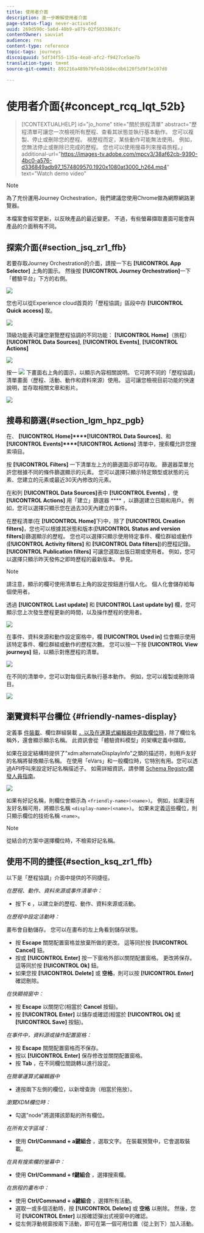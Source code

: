 ```yaml
---
title: 使用者介面
description: 進一步瞭解使用者介面
page-status-flag: never-activated
uuid: 269d590c-5a6d-40b9-a879-02f5033863fc
contentOwner: sauviat
audience: rns
content-type: reference
topic-tags: journeys
discoiquuid: 5df34f55-135a-4ea8-afc2-f9427ce5ae7b
translation-type: tm+mt
source-git-commit: 891216a489b79fe4b168ecdb6120f5d9f3e107d0

---
```



# 使用者介面{#concept_rcq_lqt_52b}


>[!CONTEXTUALHELP]
>id=&quot;jo_home&quot;
>title=&quot;關於旅程清單&quot;
>abstract=&quot;歷程清單可讓您一次檢視所有歷程、查看其狀態並執行基本動作。 您可以複製、停止或刪除您的歷程。 視歷程而定，某些動作可能無法使用。 例如，您無法停止或刪除已完成的歷程。 您也可以使用搜尋列來搜尋旅程。」
>additional-url=&quot;https://images-tv.adobe.com/mpcv3/38af62cb-9390-4bc0-a576-d336849adb97_1574809570.1920x1080at3000_h264.mp4&quot; text=&quot;Watch demo video&quot;

>[!NOTE]
>
>為了充份運用Journey Orchestration，我們建議您使用Chrome做為網際網路瀏覽器。
>
>本檔案會經常更新，以反映產品的最近變更。 不過，有些螢幕擷取畫面可能會與產品的介面稍有不同。

## 探索介面{#section_jsq_zr1_ffb}

若要存取Journey Orchestration的介面，請按一下右 **[!UICONTROL App Selector]** 上角的圖示。 然後按 **[!UICONTROL Journey Orchestration]**&#x200B;一下「體驗平台」下方的右側。

![](../assets/journey1.png)

您也可以從Experience cloud首頁的「歷程協調」區段中存 **[!UICONTROL Quick access]** 取。

![](../assets/journey1bis.png)

頂級功能表可讓您瀏覽歷程協調的不同功能： **[!UICONTROL Home]**（旅程）**[!UICONTROL Data Sources]**, **[!UICONTROL Events]**, **[!UICONTROL Actions]**

![](../assets/journey2.png)

按一 ![](../assets/icon-context.png) 下畫面右上角的圖示，以顯示內容相關說明。 它可跨不同的「歷程協調」清單畫面（歷程、活動、動作和資料來源）使用。 這可讓您檢視目前功能的快速說明，並存取相關文章和影片。

![](../assets/journey2bis.png)

## 搜尋和篩選{#section_lgm_hpz_pgb}

在、 **[!UICONTROL Home]****[!UICONTROL Data Sources]**、和 **[!UICONTROL Events]****[!UICONTROL Actions]** 清單中，搜索欄允許您搜索項目。

按 **[!UICONTROL Filters]** 一下清單左上方的篩選圖示即可存取。 篩選器菜單允許您根據不同的條件篩選顯示的元素。 您可以選擇只顯示特定類型或狀態的元素、您建立的元素或最近30天內修改的元素。

在和列 **[!UICONTROL Data Sources]**&#x200B;表中 **[!UICONTROL Events]** ，使 **[!UICONTROL Actions]** 用「建立」篩選器 **** ，以篩選建立日期和用戶。 例如，您可以選擇只顯示您在過去30天內建立的事件。

在歷程清單(在 **[!UICONTROL Home]**&#x200B;下)中，除了 **[!UICONTROL Creation filters]**，您也可以根據其狀態和版本(**[!UICONTROL Status and version filters]**)篩選顯示的歷程。 您也可以選擇只顯示使用特定事件、欄位群組或動作(**[!UICONTROL Activity filters]** 和 **[!UICONTROL Data filters]**)的歷程記錄。 **[!UICONTROL Publication filters]** 可讓您選取出版日期或使用者。 例如，您可以選擇只顯示昨天發佈之即時歷程的最新版本。 參見[](../building-journeys/using-the-journey-designer.md)。

>[!NOTE]
>
>請注意，顯示的欄可使用清單右上角的設定按鈕進行個人化。 個人化會儲存給每個使用者。

透過 **[!UICONTROL Last update]** 和 **[!UICONTROL Last update by]** 欄，您可顯示您上次發生歷程更新的時間，以及操作歷程的使用者。

![](../assets/journey74.png)

在事件、資料來源和動作設定窗格中，欄 **[!UICONTROL Used in]** 位會顯示使用該特定事件、欄位群組或動作的歷程次數。 您可以按一下按 **[!UICONTROL View journeys]** 鈕，以顯示對應歷程的清單。

![](../assets/journey3bis.png)

在不同的清單中，您可以對每個元素執行基本動作。 例如，您可以複製或刪除項目。

![](../assets/journey4.png)

## 瀏覽資料平台欄位 {#friendly-names-display}

定義事 [件裝載](../event/defining-the-payload-fields.md)、欄位群組裝載 [，以及在運算式編輯器中選取欄位時](../datasource/field-groups.md)[](../expression/expressionadvanced.md)，除了欄位名稱外，還會顯示顯示名稱。 此資訊會從「體驗資料模型」的架構定義中擷取。

如果在設定結構時提供了&quot;xdm:alternateDisplayInfo&quot;之類的描述符，則用戶友好的名稱將替換顯示名稱。 在使用「eVars」和一般欄位時，它特別有用。您可以透過API呼叫來設定好記名稱描述子。 如需詳細資訊，請參閱 [Schema Registry開發人員指南](https://www.adobe.io/apis/experienceplatform/home/xdm/xdmservices.html#!api-specification/markdown/narrative/technical_overview/schema_registry/schema_registry_developer_guide.md)。

![](../assets/xdm-from-descriptors.png)

如果有好記名稱，則欄位會顯示為 `<friendly-name>(<name>)`。 例如，如果沒有友好名稱可用，將顯示名稱 `<display-name>(<name>)`。 如果未定義這些欄位，則只顯示欄位的技術名稱 `<name>`。

>[!NOTE]
>
>從結合的方案中選擇欄位時，不檢索好記名稱。

## 使用不同的捷徑{#section_ksq_zr1_ffb}

以下是「歷程協調」介面中提供的不同捷徑。

_在歷程、動作、資料來源或事件清單中：_

* 按下 **c** ，以建立新的歷程、動作、資料來源或活動。

_在歷程中設定活動時：_

畫布會自動儲存。 您可以在畫布的左上角看到儲存狀態。

* 按 **Escape** 關閉配置窗格並放棄所做的更改。 這等同於按 **[!UICONTROL Cancel]** 鈕。
* 按或 **[!UICONTROL Enter]** 按一下窗格外部以關閉配置窗格。 更改將保存。 這等同於按 **[!UICONTROL Ok]** 鈕。
* 如果您按 **[!UICONTROL Delete]** 或 **空格**，則可以按 **[!UICONTROL Enter]** 確認刪除。

_在快顯視窗中：_

* 按 **Escape** 以關閉它(相當於 **Cancel** 按鈕)。
* 按 **[!UICONTROL Enter]** 以儲存或確認(相當於 **[!UICONTROL Ok]** 或 **[!UICONTROL Save]** 按鈕)。

_在事件中，資料源或操作配置窗格：_

* 按 **Escape** 關閉配置窗格而不保存。
* 按以 **[!UICONTROL Enter]** 保存修改並關閉配置窗格。
* 按 **Tab** ，在不同欄位間跳轉以進行設定。

_在簡單運算式編輯器中_

* 連按兩下左側的欄位，以新增查詢（相當於拖放）。

_瀏覽XDM欄位時：_

* 勾選&quot;node&quot;將選擇該節點的所有欄位。

_在所有文字區域：_

* 使用 **Ctrl/Command + a鍵組合** ，選取文字。 在裝載預覽中，它會選取裝載。

_在具有搜索欄的螢幕中：_

* 使用 **Ctrl/Command + f鍵組合** ，選擇搜索欄。

_在旅程的畫布中：_

* 使用 **Ctrl/Command + a鍵組合** ，選擇所有活動。
* 選取一或多個活動時，按 **[!UICONTROL Delete]** 或 **空格** 以刪除。 然後，您可 **[!UICONTROL Enter]** 以按確認彈出式視窗中的確認。
* 從左側浮動視窗按兩下活動，即可在第一個可用位置（從上到下）加入活動。
